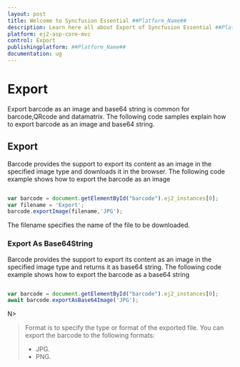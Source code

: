 ```yaml
---
layout: post
title: Welcome to Syncfusion Essential ##Platform_Name##
description: Learn here all about Export of Syncfusion Essential ##Platform_Name## widgets based on HTML5 and jQuery.
platform: ej2-asp-core-mvc
control: Export
publishingplatform: ##Platform_Name##
documentation: ug
---
```



# Export

Export barcode as an image and base64 string is common for barcode,QRcode and datamatrix. The following code samples explain how to export barcode as an image and base64 string.

## Export

Barcode provides the support to export its content as an image in the specified image type and downloads it in the browser.
The following code example shows how to export the barcode as an image

```typescript

var barcode = document.getElementById("barcode").ej2_instances[0];
var filename = 'Export';
barcode.exportImage(filename,'JPG');

```

The filename specifies the name of the file to be downloaded.

### Export As Base64String

Barcode provides the support to export its content as an image in the specified image type and returns it as base64 string.
The following code example shows how to export the barcode as a base64 string

```typescript

var barcode = document.getElementById("barcode").ej2_instances[0];
await barcode.exportAsBase64Image('JPG');

```

N>
>Format is to specify the type or format of the exported file. You can export the barcode to the following formats:
>* JPG.
>* PNG.